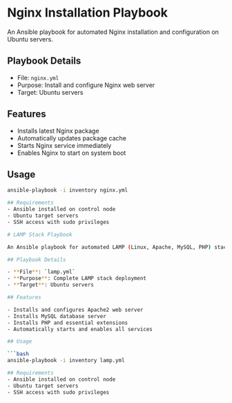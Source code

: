 # Nginx Installation Playbook

An Ansible playbook for automated Nginx installation and configuration on Ubuntu servers.

## Playbook Details

- File: `nginx.yml`
- Purpose: Install and configure Nginx web server
- Target: Ubuntu servers

## Features

- Installs latest Nginx package
- Automatically updates package cache
- Starts Nginx service immediately
- Enables Nginx to start on system boot

## Usage

```bash
ansible-playbook -i inventory nginx.yml

## Requirements
- Ansible installed on control node
- Ubuntu target servers
- SSH access with sudo privileges

# LAMP Stack Playbook

An Ansible playbook for automated LAMP (Linux, Apache, MySQL, PHP) stack installation on Ubuntu servers.

## Playbook Details

- **File**: `lamp.yml` 
- **Purpose**: Complete LAMP stack deployment
- **Target**: Ubuntu servers

## Features

- Installs and configures Apache2 web server
- Installs MySQL database server  
- Installs PHP and essential extensions
- Automatically starts and enables all services

## Usage

```bash
ansible-playbook -i inventory lamp.yml

## Requirements
- Ansible installed on control node
- Ubuntu target servers
- SSH access with sudo privileges

